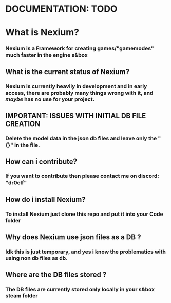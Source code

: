 # DOCUMENTATION: TODO

# What is Nexium?
### Nexium is a Framework for creating games/"gamemodes" much faster in the engine s&box

## What is the current status of Nexium?
### Nexium is currently heavily in development and in early access, there are probably many things wrong with it, and *maybe* has no use for your project.

## IMPORTANT: ISSUES WITH INITIAL DB FILE CREATION
### Delete the model data in the json db files and leave only the "{}" in the file.

## How can i contribute?
### If you want to contribute then please contact me on discord: "dr0elf"

## How do i install Nexium?
### To install Nexium just clone this repo and put it into your Code folder

## Why does Nexium use json files as a DB ?
### Idk this is just temporary, and yes i know the problematics with using non db files as db.

## Where are the DB files stored ?
### The DB files are currently stored only locally in your s&box steam folder
